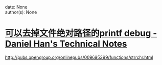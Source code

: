 
date: None  
author(s): None  

# [可以去掉文件绝对路径的printf debug - Daniel Han's Technical Notes](https://sites.google.com/site/xiangyangsite/home/technical-tips/software-development/file__wo____)

<http://pubs.opengroup.org/onlinepubs/009695399/functions/strrchr.html>

